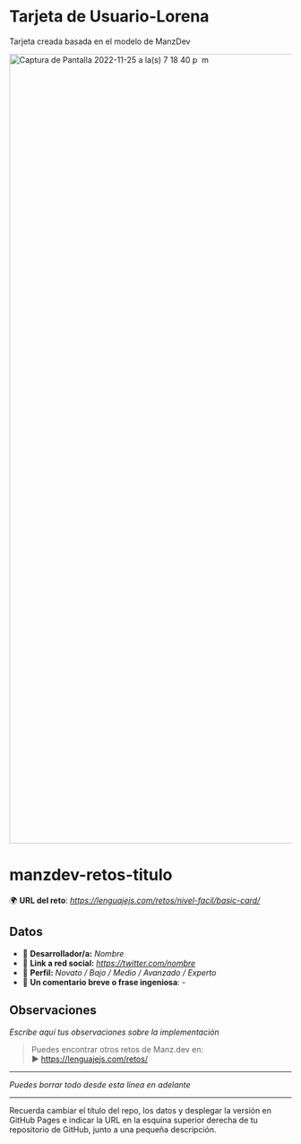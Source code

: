 # Tarjeta de Usuario-Lorena
Tarjeta creada basada en el modelo de ManzDev


<img width="1409" alt="Captura de Pantalla 2022-11-25 a la(s) 7 18 40 p  m" src="https://user-images.githubusercontent.com/114018284/204065261-d34afa41-4f55-4ed4-a2f0-640cd2d11bf9.png">





# manzdev-retos-titulo

🌍 **URL del reto**: *https://lenguajejs.com/retos/nivel-facil/basic-card/*

## Datos

- 🦄 **Desarrollador/a:** *Nombre*
- 🐇 **Link a red social:** *https://twitter.com/nombre*
- 🦾 **Perfil:** *Novato / Bajo / Medio / Avanzado / Experto*
- 💬 **Un comentario breve o frase ingeniosa**: *-*

## Observaciones

*Escribe aquí tus observaciones sobre la implementación*

> Puedes encontrar otros retos de Manz.dev en: <br>▶ https://lenguajejs.com/retos/

---
*Puedes borrar todo desde esta línea en adelante*

---

Recuerda cambiar el título del repo, los datos y desplegar la versión en GitHub Pages e indicar la URL en la esquina superior derecha de tu repositorio de GitHub, junto a una pequeña descripción.
